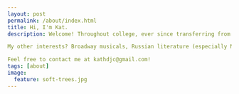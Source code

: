 ```yaml
---
layout: post
permalink: /about/index.html
title: Hi, I'm Kat.
description: Welcome! Throughout college, ever since transferring from a humanities degree to a STEM degree, I've missed writing. There never seemed to be a good time or place to write, and I feel as if I've lost whatever "touch" I used to have, or thought I had. So this blog is for me. No deadlines. No grades. Just trying to rediscover the craft.  

My other interests? Broadway musicals, Russian literature (especially Nabokov, Platonov - what can I say, I love "ov"s, enough to pursue a Slavic Studies minor in college), anything time-travel related, fiction podcasts, singing, and architecture.

Feel free to contact me at kathdjc@gmail.com!
tags: [about]
image:
  feature: soft-trees.jpg
---
```


